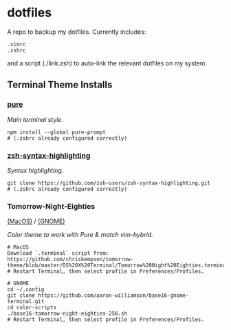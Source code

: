 # dotfiles

A repo to backup my dotfiles. Currently includes:

```
.vimrc
.zshrc
```

and a script (./link.zsh) to auto-link the relevant dotfiles on my system.

## Terminal Theme Installs

### [pure](https://github.com/sindresorhus/pure)

*Main terminal style.*
```
npm install --global pure-prompt
# (.zshrc already configured correctly)
```

### [zsh-syntax-highlighting](https://github.com/zsh-users/zsh-syntax-highlighting)

*Syntax highlighting.*
```
git clone https://github.com/zsh-users/zsh-syntax-highlighting.git
# (.zshrc already configured correctly)
```

### Tomorrow-Night-Eighties

[(MacOS)](https://github.com/chriskempson/tomorrow-theme/tree/master/OS%20X%20Terminal) /
[(GNOME)](https://github.com/aaron-williamson/base16-gnome-terminal)

*Color theme to work with Pure & match vim-hybrid.*
```
# MacOS
Download `.terminal` script from: https://github.com/chriskempson/tomorrow-theme/blob/master/OS%20X%20Terminal/Tomorrow%20Night%20Eighties.terminal
# Restart Terminal, then select profile in Preferences/Profiles.

# GNOME
cd ~/.config
git clone https://github.com/aaron-williamson/base16-gnome-terminal.git
cd color-scripts
./base16-tomorrow-night-eighties-256.sh
# Restart Terminal, then select profile in Preferences/Profiles.
```


